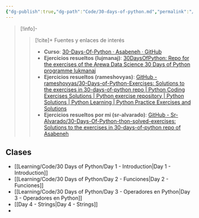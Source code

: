 ```yaml
---
{"dg-publish":true,"dg-path":"Code/30-days-of-python.md","permalink":"/code/30-days-of-python/","hide":true,"created":"2024-03-08T15:09","updated":"2024-07-05T21:28"}
---
```


> [!info]-
>> [!cite]+ Fuentes y enlaces de interés
>> - **Curso**: [30-Days-Of-Python · Asabeneh · GitHub](https://github.com/Asabeneh/30-Days-Of-Python/blob/master/readme.md) 
>> - **Ejercicios resueltos (lujmanaj)**: [30DaysOfPython: Repo for the exercises of the Arewa Data Science 30 Days of Python programme lukmanaj](https://github.com/lukmanaj/30DaysOfPython) 
>> - **Ejercicios resueltos (rameshovyas)**: [GitHub - rameshovyas/30-Days-of-Python-Exercises: Solutions to the exercises in 30-days-of-python repo | Python Coding Exercises Solutions | Python exercise repository | Python Solutions | Python Learning | Python Practice Exercises and Solutions](https://github.com/rameshovyas/30-Days-of-Python-Exercises)
>> - **Ejercicios resueltos por mi (sr-alvarado)**: [GitHub - Sr-Alvarado/30-Days-Of-Python-thon-solved-exercises: Solutions to the exercises in 30-days-of-python repo of Asabeneh](https://github.com/Sr-Alvarado/30-Days-Of-Python-thon-solved-exercises/tree/main)

## Clases
- [[Learning/Code/30 Days of Python/Day 1 - Introduction\|Day 1 - Introduction]]
- [[Learning/Code/30 Days of Python/Day 2 - Funciones\|Day 2 - Funciones]] 
- [[Learning/Code/30 Days of Python/Day 3 - Operadores en Python\|Day 3 - Operadores en Python]]
- [[Day 4 - Strings\|Day 4 - Strings]]
- 